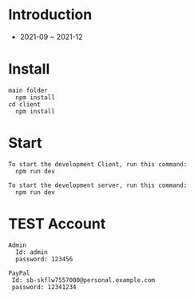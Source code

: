 # Introduction	

- 2021-09 ~ 2021-12


# Install
  ```
  main folder
    npm install
  cd client
    npm install
  ```
  
  # Start
  ```
  To start the development Client, run this command:
    npm run dev
    
  To start the development server, run this command:
    npm run dev
  ```
  
  # TEST Account
  ```
  Admin
    Id: admin
    password: 123456
  ```
   ```
  PayPal
    Id: sb-skflw7557000@personal.example.com
    password: 12341234
  ```
